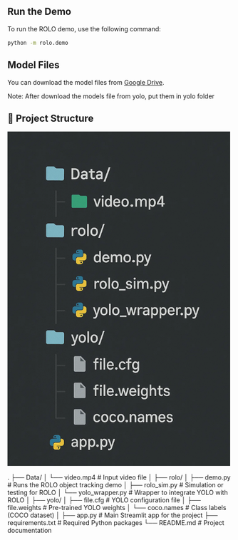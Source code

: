 ## Run the Demo

To run the ROLO demo, use the following command:

```bash
python -m rolo.demo
```

## Model Files
You can download the model files from [Google Drive](https://drive.google.com/drive/folders/1iwfb6mcimNVMdBjLduMPnS4NfrB-tU6O?usp=drive_link).

Note: After download the models file from yolo, put them in yolo folder

## 📁 Project Structure

<img src="project_structure.webp" alt="Project Structure" width="500"/>

.
├── Data/
│   └── video.mp4              # Input video file
│
├── rolo/
│   ├── demo.py                # Runs the ROLO object tracking demo
│   ├── rolo_sim.py            # Simulation or testing for ROLO
│   └── yolo_wrapper.py        # Wrapper to integrate YOLO with ROLO
│
├── yolo/
│   ├── file.cfg               # YOLO configuration file
│   ├── file.weights           # Pre-trained YOLO weights
│   └── coco.names             # Class labels (COCO dataset)
│
├── app.py                     # Main Streamlit app for the project
├── requirements.txt           # Required Python packages
└── README.md                  # Project documentation
